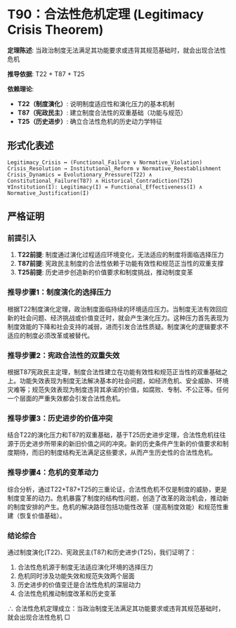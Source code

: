 # T90：合法性危机定理 (Legitimacy Crisis Theorem)

**定理陈述**: 当政治制度无法满足其功能要求或违背其规范基础时，就会出现合法性危机

**推导依据**: T22 + T87 + T25

**依赖理论**:
- **T22（制度演化）**: 说明制度适应性和演化压力的基本机制
- **T87（宪政民主）**: 建立制度合法性的双重基础（功能与规范）
- **T25（历史进步）**: 确立合法性危机的历史动力学特征

## 形式化表述
```
Legitimacy_Crisis ↔ (Functional_Failure ∨ Normative_Violation)
Crisis_Resolution → Institutional_Reform ∨ Normative_Reestablishment
Crisis_Dynamics = Evolutionary_Pressure(T22) ∧ Constitutional_Failure(T87) ∧ Historical_Contradiction(T25)
∀Institution(I): Legitimacy(I) = Functional_Effectiveness(I) ∧ Normative_Justification(I)
```

## 严格证明

### 前提引入
1. **T22前提**: 制度通过演化过程适应环境变化，无法适应的制度将面临选择压力
2. **T87前提**: 宪政民主制度的合法性依赖于功能有效性和规范正当性的双重支撑
3. **T25前提**: 历史进步创造新的价值要求和制度挑战，推动制度变革

### 推导步骤1：制度演化的选择压力
根据T22制度演化定理，政治制度面临持续的环境适应压力。当制度无法有效回应新的社会问题、经济挑战或价值变迁时，就会产生演化压力。这种压力首先表现为制度效能的下降和社会支持的减弱，进而引发合法性质疑。制度演化的逻辑要求不适应的制度必须改革或被替代。

### 推导步骤2：宪政合法性的双重失效
根据T87宪政民主定理，制度合法性建立在功能有效性和规范正当性的双重基础之上。功能失效表现为制度无法解决基本的社会问题，如经济危机、安全威胁、环境灾难等；规范失效表现为制度违背其承诺的价值，如腐败、专制、不公正等。任何一个层面的严重失效都会引发合法性危机。

### 推导步骤3：历史进步的价值冲突
结合T22的演化压力和T87的双重基础，基于T25历史进步定理，合法性危机往往源于历史进步所带来的新旧价值之间的冲突。新的历史条件产生新的价值要求和制度期待，而旧的制度结构无法满足这些要求，从而产生历史性的合法性危机。

### 推导步骤4：危机的变革动力
综合分析，通过T22+T87+T25的三重论证，合法性危机不仅是制度的威胁，更是制度变革的动力。危机暴露了制度的结构性问题，创造了改革的政治机会，推动新的制度安排的产生。危机的解决路径包括功能性改革（提高制度效能）和规范性重建（恢复价值基础）。

### 结论综合
通过制度演化(T22)、宪政民主(T87)和历史进步(T25)，我们证明了：
1. 合法性危机源于制度无法适应演化环境的选择压力
2. 危机同时涉及功能失效和规范失效两个层面
3. 历史进步的价值变迁是合法性危机的深层动力
4. 合法性危机推动制度改革和历史变革

∴ 合法性危机定理成立：当政治制度无法满足其功能要求或违背其规范基础时，就会出现合法性危机 □  